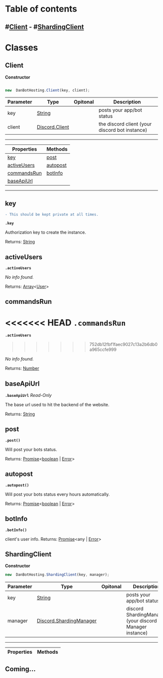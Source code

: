 # Table of contents
#[Client](#Client) - #[ShardingClient](#ShardingClient) 
-

# Classes

## Client

**Constructor**

```js

new  DanBotHosting.Client(key, client);

```

  

| Parameter | Type | Opitonal | Description |
|---|---|---|---|
| key | [String](https://developer.mozilla.org/en-US/docs/Web/JavaScript/Reference/Global_Objects/String)| | posts your app/bot status|
| client | [Discord.Client](https://discord.js.org/#/docs/main/stable/class/Client) | | the discord client (your discord bot instance)|
---
| **Properties** | **Methods** |
|---|--|
| [key](#key) | [post](#post) 
| [activeUsers](#activeusers) | [autopost](#autopost)
| [commandsRun](#commandsrun) | [botInfo](#botinfo)
| [baseApiUrl](#baseapiurl) | 
---

## key
```diff
- This should be kept private at all times.
```
 **`.key`**

Authorization key to create the instance.

Returns:  [String](https://developer.mozilla.org/en-US/docs/Web/JavaScript/Reference/Global_Objects/String)
 
 
##  activeUsers
**`.activeUsers`**

*No info found.*

Returns:  [Array](https://developer.mozilla.org/en-US/docs/Web/JavaScript/Reference/Global_Objects/Array)<[User](https://discord.js.org/#/docs/main/stable/class/User)>
 
 
## commandsRun
<<<<<<< HEAD
**`.commandsRun`**
=======
**`.activeUsers`**
>>>>>>> 752db12fbf1faec9027c13a2b6db0a965ccfe999

*No info found.*

Returns:  [Number](https://developer.mozilla.org/en-US/docs/Web/JavaScript/Reference/Global_Objects/Number)


## baseApiUrl 
**`.baseApiUrl`** *Read-Only*

The base url used to hit the backend of the website.

Returns:  [String](https://developer.mozilla.org/en-US/docs/Web/JavaScript/Reference/Global_Objects/String)


## post
**`.post()`**

Will post your bots status.

Returns:  [Promise]([https://developer.mozilla.org/en-US/docs/Web/JavaScript/Reference/Global_Objects/Promise](https://developer.mozilla.org/en-US/docs/Web/JavaScript/Reference/Global_Objects/Promise))<[boolean](https://developer.mozilla.org/en-US/docs/Web/JavaScript/Reference/Global_Objects/boolean) | [Error](https://developer.mozilla.org/en-US/docs/Web/JavaScript/Reference/Global_Objects/Error)>

## autopost
**`.autopost()`**

Will post your bots status every hours automatically.

Returns:  [Promise]([https://developer.mozilla.org/en-US/docs/Web/JavaScript/Reference/Global_Objects/Promise](https://developer.mozilla.org/en-US/docs/Web/JavaScript/Reference/Global_Objects/Promise))<[boolean](https://developer.mozilla.org/en-US/docs/Web/JavaScript/Reference/Global_Objects/boolean) | [Error](https://developer.mozilla.org/en-US/docs/Web/JavaScript/Reference/Global_Objects/Error)>


## botInfo
**`.botInfo()`**

client's user info.
Returns:  [Promise]([https://developer.mozilla.org/en-US/docs/Web/JavaScript/Reference/Global_Objects/Promise](https://developer.mozilla.org/en-US/docs/Web/JavaScript/Reference/Global_Objects/Promise))<any | [Error](https://developer.mozilla.org/en-US/docs/Web/JavaScript/Reference/Global_Objects/Error)>

## ShardingClient

**Constructor**
```js
new  DanBotHosting.ShardingClient(key, manager);
```
| Parameter | Type | Opitonal | Description |
|---|---|---|---|
| key | [String](https://developer.mozilla.org/en-US/docs/Web/JavaScript/Reference/Global_Objects/String)| | posts your app/bot status|
| manager | [Discord.ShardingManager]([https://discord.js.org/#/docs/main/stable/class/ShardingManager](https://discord.js.org/#/docs/main/stable/class/ShardingManager)) | | discord ShardingManager (your discord Manager instance)|

---

| **Properties** | **Methods** |
|---|--|
**Coming...**
---
